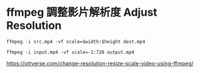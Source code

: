 # ffmpeg 調整影片解析度 Adjust Resolution

```
ffmpeg -i src.mp4 -vf scale=$width:$height dest.mp4
```

```
ffmpeg -i input.mp4 -vf scale=-1:720 output.mp4
```

https://ottverse.com/change-resolution-resize-scale-video-using-ffmpeg/

